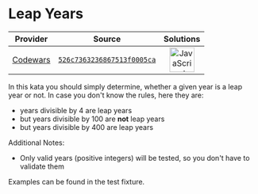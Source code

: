 [_metadata_:generated]: - "true"

# Leap Years

<!-- INFO TABLE BEGIN -->

| Provider                                        | Source                                                                               | Solutions                                                                                                                                                    |
| :---------------------------------------------: | :----------------------------------------------------------------------------------: | :----------------------------------------------------------------------------------------------------------------------------------------------------------: |
| [Codewars](../../../docs/providers/Codewars.md) | [`526c7363236867513f0005ca`](https://www.codewars.com/kata/526c7363236867513f0005ca) | [<img src="https://res.cloudinary.com/rascaltwo/image/upload/v1631924076/javascript_ehszr7.svg" alt="JavaScript" title="JavaScript" width="50" />](solve.js) |

<!-- INFO TABLE END -->

In this kata you should simply determine, whether a given year is a leap year or not. In case you don't know the rules, here they are:

* years divisible by 4 are leap years
* but years divisible by 100 are **not** leap years
* but years divisible by 400 are leap years

Additional Notes:

* Only valid years (positive integers) will be tested, so you don't have to validate them

Examples can be found in the test fixture.

